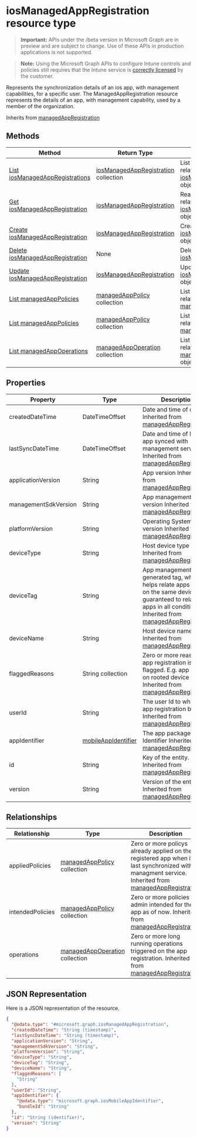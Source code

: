 ﻿# iosManagedAppRegistration resource type

> **Important:** APIs under the /beta version in Microsoft Graph are in preview and are subject to change. Use of these APIs in production applications is not supported.

> **Note:** Using the Microsoft Graph APIs to configure Intune controls and policies still requires that the Intune service is [correctly licensed](https://go.microsoft.com/fwlink/?linkid=839381) by the customer.

Represents the synchronization details of an ios app, with management capabilities, for a specific user.
The ManagedAppRegistration resource represents the details of an app, with management capability, used by a member of the organization.

Inherits from [managedAppRegistration](../resources/intune_mam_managedappregistration.md)

## Methods
|Method|Return Type|Description|
|---|---|---|
|[List iosManagedAppRegistrations](../api/intune_mam_iosmanagedappregistration_list.md)|[iosManagedAppRegistration](../resources/intune_mam_iosmanagedappregistration.md) collection|List properties and relationships of the [iosManagedAppRegistration](../resources/intune_mam_iosmanagedappregistration.md) objects.|
|[Get iosManagedAppRegistration](../api/intune_mam_iosmanagedappregistration_get.md)|[iosManagedAppRegistration](../resources/intune_mam_iosmanagedappregistration.md)|Read properties and relationships of the [iosManagedAppRegistration](../resources/intune_mam_iosmanagedappregistration.md) object.|
|[Create iosManagedAppRegistration](../api/intune_mam_iosmanagedappregistration_create.md)|[iosManagedAppRegistration](../resources/intune_mam_iosmanagedappregistration.md)|Create a new [iosManagedAppRegistration](../resources/intune_mam_iosmanagedappregistration.md) object.|
|[Delete iosManagedAppRegistration](../api/intune_mam_iosmanagedappregistration_delete.md)|None|Deletes a [iosManagedAppRegistration](../resources/intune_mam_iosmanagedappregistration.md).|
|[Update iosManagedAppRegistration](../api/intune_mam_iosmanagedappregistration_update.md)|[iosManagedAppRegistration](../resources/intune_mam_iosmanagedappregistration.md)|Update the properties of a [iosManagedAppRegistration](../resources/intune_mam_iosmanagedappregistration.md) object.|
|[List managedAppPolicies](../api/intune_mam_managedapppolicy_list.md)|[managedAppPolicy](../resources/intune_mam_managedapppolicy.md) collection|List properties and relationships of the [managedAppPolicy](../resources/intune_mam_managedapppolicy.md) objects.|
|[List managedAppPolicies](../api/intune_mam_managedapppolicy_list.md)|[managedAppPolicy](../resources/intune_mam_managedapppolicy.md) collection|List properties and relationships of the [managedAppPolicy](../resources/intune_mam_managedapppolicy.md) objects.|
|[List managedAppOperations](../api/intune_mam_managedappoperation_list.md)|[managedAppOperation](../resources/intune_mam_managedappoperation.md) collection|List properties and relationships of the [managedAppOperation](../resources/intune_mam_managedappoperation.md) objects.|

## Properties
|Property|Type|Description|
|---|---|---|
|createdDateTime|DateTimeOffset|Date and time of creation Inherited from [managedAppRegistration](../resources/intune_mam_managedappregistration.md)|
|lastSyncDateTime|DateTimeOffset|Date and time of last the app synced with management service. Inherited from [managedAppRegistration](../resources/intune_mam_managedappregistration.md)|
|applicationVersion|String|App version Inherited from [managedAppRegistration](../resources/intune_mam_managedappregistration.md)|
|managementSdkVersion|String|App management SDK version Inherited from [managedAppRegistration](../resources/intune_mam_managedappregistration.md)|
|platformVersion|String|Operating System version Inherited from [managedAppRegistration](../resources/intune_mam_managedappregistration.md)|
|deviceType|String|Host device type Inherited from [managedAppRegistration](../resources/intune_mam_managedappregistration.md)|
|deviceTag|String|App management SDK generated tag, which helps relate apps hosted on the same device. Not guaranteed to relate apps in all conditions. Inherited from [managedAppRegistration](../resources/intune_mam_managedappregistration.md)|
|deviceName|String|Host device name Inherited from [managedAppRegistration](../resources/intune_mam_managedappregistration.md)|
|flaggedReasons|String collection|Zero or more reasons an app registration is flagged. E.g. app running on rooted device Inherited from [managedAppRegistration](../resources/intune_mam_managedappregistration.md)|
|userId|String|The user Id to who this app registration belongs. Inherited from [managedAppRegistration](../resources/intune_mam_managedappregistration.md)|
|appIdentifier|[mobileAppIdentifier](../resources/intune_mam_mobileappidentifier.md)|The app package Identifier Inherited from [managedAppRegistration](../resources/intune_mam_managedappregistration.md)|
|id|String|Key of the entity. Inherited from [managedAppRegistration](../resources/intune_mam_managedappregistration.md)|
|version|String|Version of the entity. Inherited from [managedAppRegistration](../resources/intune_mam_managedappregistration.md)|

## Relationships
|Relationship|Type|Description|
|---|---|---|
|appliedPolicies|[managedAppPolicy](../resources/intune_mam_managedapppolicy.md) collection|Zero or more policys already applied on the registered app when it last synchronized with managment service. Inherited from [managedAppRegistration](../resources/intune_mam_managedappregistration.md)|
|intendedPolicies|[managedAppPolicy](../resources/intune_mam_managedapppolicy.md) collection|Zero or more policies admin intended for the app as of now. Inherited from [managedAppRegistration](../resources/intune_mam_managedappregistration.md)|
|operations|[managedAppOperation](../resources/intune_mam_managedappoperation.md) collection|Zero or more long running operations triggered on the app registration. Inherited from [managedAppRegistration](../resources/intune_mam_managedappregistration.md)|

## JSON Representation
Here is a JSON representation of the resource.
<!-- {
  "blockType": "resource",
  "keyProperty": "id",
  "@odata.type": "microsoft.graph.iosManagedAppRegistration"
}
-->
```json
{
  "@odata.type": "#microsoft.graph.iosManagedAppRegistration",
  "createdDateTime": "String (timestamp)",
  "lastSyncDateTime": "String (timestamp)",
  "applicationVersion": "String",
  "managementSdkVersion": "String",
  "platformVersion": "String",
  "deviceType": "String",
  "deviceTag": "String",
  "deviceName": "String",
  "flaggedReasons": [
    "String"
  ],
  "userId": "String",
  "appIdentifier": {
    "@odata.type": "microsoft.graph.iosMobileAppIdentifier",
    "bundleId": "String"
  },
  "id": "String (identifier)",
  "version": "String"
}
```



